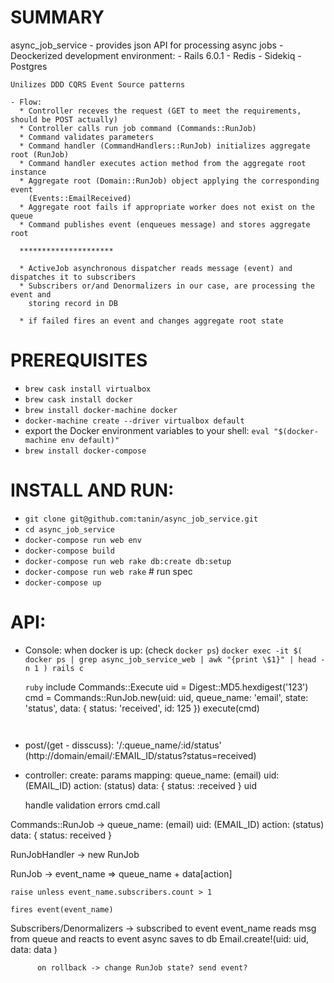 # SUMMARY
  async_job_service - provides json API for processing async jobs
    - Deockerized development environment:
      - Rails 6.0.1
      - Redis
      - Sidekiq
      - Postgres

    Unilizes DDD CQRS Event Source patterns

    - Flow:
      * Controller receves the request (GET to meet the requirements, should be POST actually)
      * Controller calls run job command (Commands::RunJob)
      * Command validates parameters
      * Command handler (CommandHandlers::RunJob) initializes aggregate root (RunJob)
      * Command handler executes action method from the aggregate root instance
      * Aggregate root (Domain::RunJob) object applying the corresponding event
        (Events::EmailReceived)
      * Aggregate root fails if appropriate worker does not exist on the queue
      * Command publishes event (enqueues message) and stores aggregate root

      *********************

      * ActiveJob asynchronous dispatcher reads message (event) and dispatches it to subscribers
      * Subscribers or/and Denormalizers in our case, are processing the event and
        storing record in DB

      * if failed fires an event and changes aggregate root state

# PREREQUISITES
  * `brew cask install virtualbox`
  * `brew cask install docker`
  * `brew install docker-machine docker`
  * `docker-machine create --driver virtualbox default`
  * export the Docker environment variables to your shell:
    `eval "$(docker-machine env default)"`
  * `brew install docker-compose`

# INSTALL AND RUN:
  * `git clone git@github.com:tanin/async_job_service.git`
  * `cd async_job_service`
  * `docker-compose run web env`
  * `docker-compose build`
  * `docker-compose run web rake db:create db:setup`
  * `docker-compose run web rake` # run spec
  * `docker-compose up`

# API:
  * Console:
      when docker is up: (check `docker ps`)
      `docker exec -it $( docker ps | grep async_job_service_web | awk "{print \$1}" | head -n 1 ) rails c`

      ```ruby```
      include Commands::Execute
      uid = Digest::MD5.hexdigest('123')
      cmd = Commands::RunJob.new(uid: uid, queue_name: 'email', state: 'status', data: { status: 'received', id: 125 })
      execute(cmd)
      ```


  * post/(get - disscuss): '/:queue_name/:id/status' (http://domain/email/:EMAIL_ID/status?status=received)

  - controller:
      create:
        params mapping:
          queue_name: (email)
          uid: (EMAIL_ID)
          action: (status)
          data: { status: :received }
      uid

      handle validation errors
        cmd.call

  Commands::RunJob ->
    queue_name: (email)
    uid: (EMAIL_ID)
    action: (status)
    data: { status: received }

  RunJobHandler -> new RunJob

  RunJob ->
    event_name => queue_name + data[action]

    raise unless event_name.subscribers.count > 1

    fires event(event_name)

  Subscribers/Denormalizers -> subscribed to event event_name
    reads msg from queue and reacts to event
      async
        saves to db
          Email.create!(uid: uid, data: data )

          on rollback -> change RunJob state? send event?
